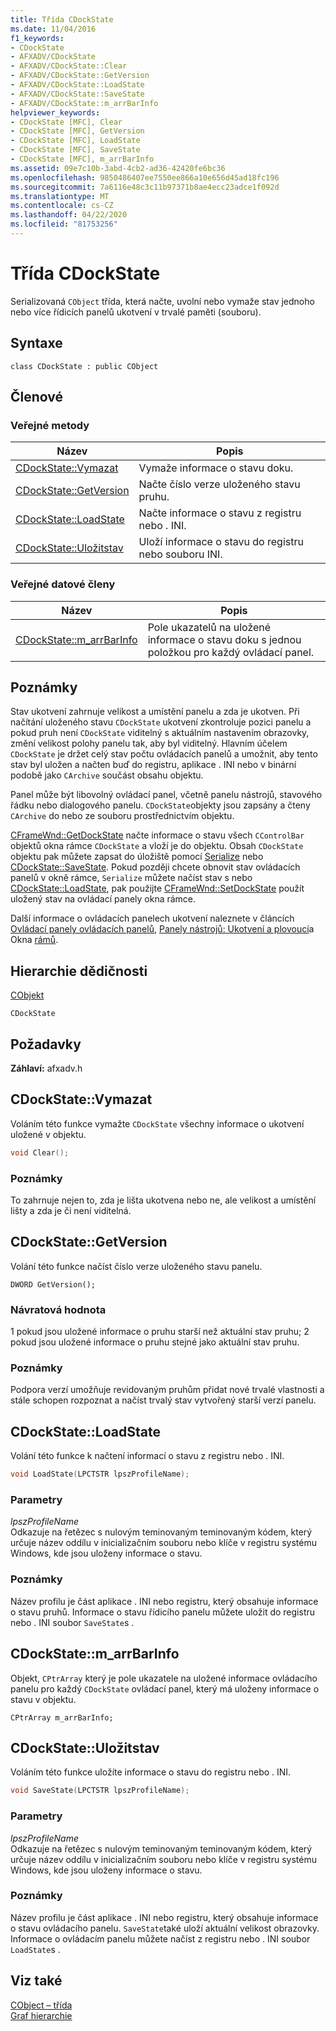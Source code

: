 ```yaml
---
title: Třída CDockState
ms.date: 11/04/2016
f1_keywords:
- CDockState
- AFXADV/CDockState
- AFXADV/CDockState::Clear
- AFXADV/CDockState::GetVersion
- AFXADV/CDockState::LoadState
- AFXADV/CDockState::SaveState
- AFXADV/CDockState::m_arrBarInfo
helpviewer_keywords:
- CDockState [MFC], Clear
- CDockState [MFC], GetVersion
- CDockState [MFC], LoadState
- CDockState [MFC], SaveState
- CDockState [MFC], m_arrBarInfo
ms.assetid: 09e7c10b-3abd-4cb2-ad36-42420fe6bc36
ms.openlocfilehash: 9850486407ee7550ee866a10e656d45ad18fc196
ms.sourcegitcommit: 7a6116e48c3c11b97371b8ae4ecc23adce1f092d
ms.translationtype: MT
ms.contentlocale: cs-CZ
ms.lasthandoff: 04/22/2020
ms.locfileid: "81753256"
---
```

# <a name="cdockstate-class"></a>Třída CDockState

Serializovaná `CObject` třída, která načte, uvolní nebo vymaže stav jednoho nebo více řídicích panelů ukotvení v trvalé paměti (souboru).

## <a name="syntax"></a>Syntaxe

```
class CDockState : public CObject
```

## <a name="members"></a>Členové

### <a name="public-methods"></a>Veřejné metody

|Název|Popis|
|----------|-----------------|
|[CDockState::Vymazat](#clear)|Vymaže informace o stavu doku.|
|[CDockState::GetVersion](#getversion)|Načte číslo verze uloženého stavu pruhu.|
|[CDockState::LoadState](#loadstate)|Načte informace o stavu z registru nebo . INI.|
|[CDockState::Uložitstav](#savestate)|Uloží informace o stavu do registru nebo souboru INI.|

### <a name="public-data-members"></a>Veřejné datové členy

|Název|Popis|
|----------|-----------------|
|[CDockState::m_arrBarInfo](#m_arrbarinfo)|Pole ukazatelů na uložené informace o stavu doku s jednou položkou pro každý ovládací panel.|

## <a name="remarks"></a>Poznámky

Stav ukotvení zahrnuje velikost a umístění panelu a zda je ukotven. Při načítání uloženého stavu `CDockState` ukotvení zkontroluje pozici panelu a pokud pruh není `CDockState` viditelný s aktuálním nastavením obrazovky, změní velikost polohy panelu tak, aby byl viditelný. Hlavním účelem `CDockState` je držet celý stav počtu ovládacích panelů a umožnit, aby tento stav byl uložen a načten buď do registru, aplikace . INI nebo v binární podobě jako `CArchive` součást obsahu objektu.

Panel může být libovolný ovládací panel, včetně panelu nástrojů, stavového řádku nebo dialogového panelu. `CDockState`objekty jsou zapsány a čteny `CArchive` do nebo ze souboru prostřednictvím objektu.

[CFrameWnd::GetDockState](../../mfc/reference/cframewnd-class.md#getdockstate) načte informace o stavu všech `CControlBar` objektů okna rámce `CDockState` a vloží je do objektu. Obsah `CDockState` objektu pak můžete zapsat do úložiště pomocí [Serialize](../../mfc/reference/cobject-class.md#serialize) nebo [CDockState::SaveState](#savestate). Pokud později chcete obnovit stav ovládacích panelů v okně rámce, `Serialize` můžete načíst stav s nebo [CDockState::LoadState](#loadstate), pak použijte [CFrameWnd::SetDockState](../../mfc/reference/cframewnd-class.md#setdockstate) použít uložený stav na ovládací panely okna rámce.

Další informace o ovládacích panelech ukotvení naleznete v článcích [Ovládací panely ovládacích panelů](../../mfc/control-bars.md), [Panely nástrojů: Ukotvení a plovoucí](../../mfc/docking-and-floating-toolbars.md)a Okna [rámů](../../mfc/frame-windows.md).

## <a name="inheritance-hierarchy"></a>Hierarchie dědičnosti

[CObjekt](../../mfc/reference/cobject-class.md)

`CDockState`

## <a name="requirements"></a>Požadavky

**Záhlaví:** afxadv.h

## <a name="cdockstateclear"></a><a name="clear"></a>CDockState::Vymazat

Voláním této funkce vymažte `CDockState` všechny informace o ukotvení uložené v objektu.

```cpp
void Clear();
```

### <a name="remarks"></a>Poznámky

To zahrnuje nejen to, zda je lišta ukotvena nebo ne, ale velikost a umístění lišty a zda je či není viditelná.

## <a name="cdockstategetversion"></a><a name="getversion"></a>CDockState::GetVersion

Volání této funkce načíst číslo verze uloženého stavu panelu.

```
DWORD GetVersion();
```

### <a name="return-value"></a>Návratová hodnota

1 pokud jsou uložené informace o pruhu starší než aktuální stav pruhu; 2 pokud jsou uložené informace o pruhu stejné jako aktuální stav pruhu.

### <a name="remarks"></a>Poznámky

Podpora verzí umožňuje revidovaným pruhům přidat nové trvalé vlastnosti a stále schopen rozpoznat a načíst trvalý stav vytvořený starší verzí panelu.

## <a name="cdockstateloadstate"></a><a name="loadstate"></a>CDockState::LoadState

Volání této funkce k načtení informací o stavu z registru nebo . INI.

```cpp
void LoadState(LPCTSTR lpszProfileName);
```

### <a name="parameters"></a>Parametry

*lpszProfileName*<br/>
Odkazuje na řetězec s nulovým teminovaným teminovaným kódem, který určuje název oddílu v inicializačním souboru nebo klíče v registru systému Windows, kde jsou uloženy informace o stavu.

### <a name="remarks"></a>Poznámky

Název profilu je část aplikace . INI nebo registru, který obsahuje informace o stavu pruhů. Informace o stavu řídicího panelu můžete uložit do registru nebo . INI soubor `SaveState`s .

## <a name="cdockstatem_arrbarinfo"></a><a name="m_arrbarinfo"></a>CDockState::m_arrBarInfo

Objekt, `CPtrArray` který je pole ukazatele na uložené informace ovládacího panelu pro každý `CDockState` ovládací panel, který má uloženy informace o stavu v objektu.

```
CPtrArray m_arrBarInfo;
```

## <a name="cdockstatesavestate"></a><a name="savestate"></a>CDockState::Uložitstav

Voláním této funkce uložíte informace o stavu do registru nebo . INI.

```cpp
void SaveState(LPCTSTR lpszProfileName);
```

### <a name="parameters"></a>Parametry

*lpszProfileName*<br/>
Odkazuje na řetězec s nulovým teminovaným teminovaným kódem, který určuje název oddílu v inicializačním souboru nebo klíče v registru systému Windows, kde jsou uloženy informace o stavu.

### <a name="remarks"></a>Poznámky

Název profilu je část aplikace . INI nebo registru, který obsahuje informace o stavu ovládacího panelu. `SaveState`také uloží aktuální velikost obrazovky. Informace o ovládacím panelu můžete načíst z registru nebo . INI soubor `LoadState`s .

## <a name="see-also"></a>Viz také

[CObject – třída](../../mfc/reference/cobject-class.md)<br/>
[Graf hierarchie](../../mfc/hierarchy-chart.md)
